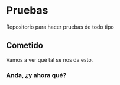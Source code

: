 # Pruebas
Repositorio para hacer pruebas de todo tipo

## Cometido
Vamos a ver qué tal se nos da esto.

### Anda, ¿y ahora qué?
